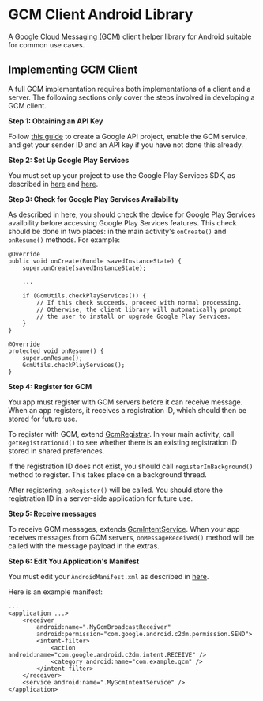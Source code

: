 GCM Client Android Library
==========================

A <a href="http://developer.android.com/google/gcm/index.html">Google Cloud Messaging (GCM)</a> client helper library for Android suitable for common use cases.

Implementing GCM Client
-----------------------

A full GCM implementation requires both implementations of a client and a server. The following sections only cover the steps involved in developing a GCM client.

**Step 1: Obtaining an API Key**

Follow <a href="http://developer.android.com/google/gcm/gs.html#gcm-service">this guide</a> to create a Google API project, enable the GCM service, and get your sender ID and an API key if you have not done this already.

**Step 2: Set Up Google Play Services**

You must set up your project to use the Google Play Services SDK, as described in <a href="http://developer.android.com/google/play-services/setup.html">here</a> and <a href="http://developer.android.com/google/gcm/client.html#play-services">here</a>.

**Step 3: Check for Google Play Services Availability**

As described in <a href="http://developer.android.com/google/gcm/client.html#app">here</a>, you should check the device for Google Play Services availbility before accessing Google Play Services features. This check should be done in two places: in the main activity's `onCreate()` and `onResume()` methods. For example:

    @Override
    public void onCreate(Bundle savedInstanceState) {
        super.onCreate(savedInstanceState);
        
        ...
        
        if (GcmUtils.checkPlayServices()) {
            // If this check succeeds, proceed with normal processing.
            // Otherwise, the client library will automatically prompt
            // the user to install or upgrade Google Play Services.
        }
    }
    
    @Override
    protected void onResume() {
        super.onResume();
        GcmUtils.checkPlayServices();
    }

**Step 4: Register for GCM**

You app must register with GCM servers before it can receive message. When an app registers, it receives a registration ID, which should then be stored for future use.

To register with GCM, extend <a href="https://github.com/ayltai/Android-Lib-GCM/GCM/src/android/lib/gcm/GcmRegistrar">GcmRegistrar</a>. In your main activity, call `getRegistrationId()` to see whether there is an existing registration ID stored in shared preferences.

If the registration ID does not exist, you should call `registerInBackground()` method to register. This takes place on a background thread.

After registering, `onRegister()` will be called. You should store the registration ID in a server-side application for future use.

**Step 5: Receive messages**

To receive GCM messages, extends <a href="https://github.com/ayltai/Android-Lib-GCM/GCM/src/android/lib/gcm/GcmIntentService">GcmIntentService</a>. When your app receives messages from GCM servers, `onMessageReceived()` method will be called with the message payload in the extras.

**Step 6: Edit You Application's Manifest**

You must edit your `AndroidManifest.xml` as described in <a href="http://developer.android.com/google/gcm/client.html#manifest">here</a>.

Here is an example manifest:

    ...
    <application ...>
        <receiver
            android:name=".MyGcmBroadcastReceiver"
            android:permission="com.google.android.c2dm.permission.SEND">
            <intent-filter>
                <action android:name="com.google.android.c2dm.intent.RECEIVE" />
                <category android:name="com.example.gcm" />
            </intent-filter>
        </receiver>
        <service android:name=".MyGcmIntentService" />
    </application>

